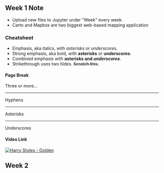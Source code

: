 ## Week 1 Note
- Upload new files to Jupyter under "Week" every week.
- Carto and Mapbox are two biggest web-based mapping application 

### Cheatsheet 
- Emphasis, aka italics, with *asterisks* or _underscores_.
- Strong emphasis, aka bold, with **asterisks** or __underscores__.
- Combined emphasis with **asterisks and _underscores_**.
- Strikethrough uses two tildes. ~~Scratch this.~~

#### Page Break
Three or more...

---

Hyphens

***

Asterisks

___

Underscores

#### Video Link
[![Harry Styles - Golden](http://img.youtube.com/vi/P3cffdsEXXw/0.jpg)](http://www.youtube.com/watch?v=P3cffdsEXXw)

## Week 2 
